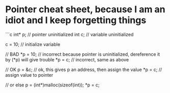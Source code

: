 <h1>Pointer cheat sheet, because I am an idiot and I keep forgetting things</h1>
```c
int* p;  // pointer uninitialized
int c;   // variable uninitialized

c = 10;  // initialize variable

// BAD
*p = 10; // incorrect because pointer is uninitialized, dereference it by (*p) will give trouble
*p = c;  // incorrect, same as above

// OK
p = &c;  // ok, this gives p an address, then assign the value
*p = c;  // assign value to pointer

// or else
p = (int*)malloc(sizeof(int));
*p = c;
```


